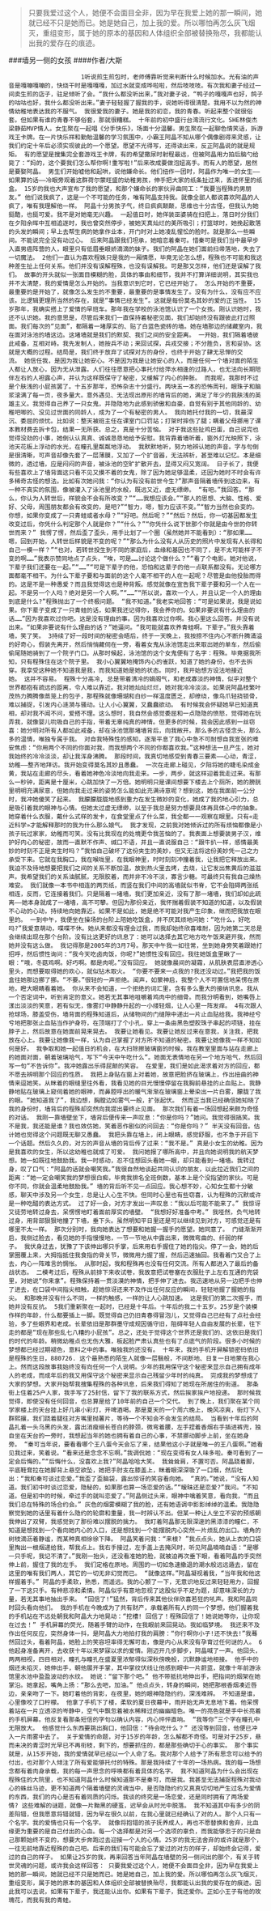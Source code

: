 > 只要我爱过这个人，她便不会面目全非，因为早在我爱上她的那一瞬间，她就已经不只是她而已。她是她自己，加上我的爱。所以哪怕再怎么灰飞烟灭，重组变形，属于她的原本的基因和人体组织全部被替换殆尽，我都能认出我的爱存在的痕迹。

###墙另一侧的女孩
####作者/大斯

						1听说煎生煎包时，老师傅靠听觉来判断什么时候加水。光有油的声音是嘎嘣嘎嘣的，快烧干时是嘎嘎嘎，加过水就变成哗啦啦，然后吱吱吱。有次我和妻子经过一间卖生煎的店子，驻足倾听了会。“我什么都没听出来，”我对妻子说，“鸭子的嘎嘎声也好，鸽子的咕咕也好，我什么都没听出来。”妻子轻轻握了握我的手，说她听得很清楚。我用不以为然的神情幼稚地表达我的不服气。 我很爱我的妻子。她是我的初恋，我的青春。听起来整个就很俗套。但如果有谁的青春不够俗套，那就很糟糕。 十年前的初中盛行台湾流行文化。SHE林俊杰梁静茹MVP情人。女生聚在一起唱《分手快乐》，场面十分温馨。男生聚在一起聊色情笑话，拆游戏王卡牌。在一片快乐祥和勤勉温馨的学习氛围中，小霸王阿晶不知从哪个偶像剧得来灵感，让我们约定十年后必须实现彼此的一个愿望。愿望不光得写，还得读出来，反正阿晶说的就是规矩。 有的愿望是搜集完全套游戏王卡牌，有的希望撒尿时射程最远，但被阿晶用力拍后脑勺给毙了：“妈的，这个要我们怎么帮你啊!重写啦!”后来改成要做泡妞高手。而有人的愿望，居然是要娶阿晶。 男生们开始嘘他和起哄，说他嫌命长。他们扭作一团时，阿晶作为唯一的女生——如果算的话——冷眼旁观着这群荷尔蒙旺盛的幼稚男孩，伸手把大家的纸条扯过来，丢进怀里的纸盒。 15岁的我也大声宣布了我的愿望，和那个嫌命长的家伙异曲同工：“我要当程殊的男朋友。” 他们说我疯了，这是一个不可能的任务，唯有阿晶支持我。就像全部人都说喜欢阿晶的人疯了，唯有我理解他一样。 阿晶十分男孩子气，终日疯疯颠颠，思维也十分古怪，但我认为她挺酷，也挺可爱。我不是对她毫无兴趣。 一起值日时，她佯装巫婆骑在扫把上，落日时分我们在夕阳余晖中互相追逐时，我也曾突然停步，被她天真灿烂的美所吸引；打篮球时，她挽起散落的头发的瞬间；早上去帮生病的她拿作业本，开门时对上她凌乱惺忪的脸时。就是那么一些瞬间。不能说完全没有动过心。 后来阿晶跟我们坦承，她暗恋着秦可。惜秦可是我们当中最早步入直男癌阵营的人，眼里只有低眉垂眼娇滴滴的妹子。我们的阿晶在她们面前扫帚落地，失去了一切魔法。 2他们一直认为喜欢程姝只是我的一厢情愿，毕竟无论怎么想，程殊也不可能和我这种差生扯上任何关系。他们并没有误解程殊，也没有误解我。可是那又怎样，他们还是误解了我们。 故事的开头就似一张面目模糊的脸，具体的事由和细节，我并不打算详细说明，其实我也并不太清楚，我的爱情是怎么开始的。当我意识到它时，它已经开始了。 怎么开始的不重要，最重要的是开始了，就像怎么发生的不重要，最重要的是事情发生了。没有为什么，没有应不应该。比逻辑更理所当然的存在，就是“事情已经发生”。这就是每份莫名其妙的爱的正当性。 15岁那年，我确实搭上了爱情的早班车。那年我在学校的泳池馆认识了一个女孩。刚认识她时，我还不认识她。我的意思是，尽管后来我们一直保持着秘密见面，我们却始终没有跟彼此打过照面。我们每次的“见面”，都隔着一堵厚实的、贴了白蓝色瓷砖的墙。她在墙那边的储藏室内，我在面对泳池的墙这边。这堵墙就是我们的默契、我们之间的安全距离。 一开始，我们隔着墙彼此戒备，互相对峙。我先发制人，她按兵不动；来回试探，兵戎交接；不分胜负，言和妥协。这就是大概的过程。结局是，我们终于放弃了试探对方的身份，也终于开始了肆无忌惮的交流。 她信任我，是因为我让她安心。不是因为我是让她安心的人，而是任何一个墙对面的陌生人都让人放心，因为无从泄露。人们往往愿意把心事托付给萍水相逢的过路人，也无法向长期陪伴左右的人袒露心声，并认为这样既保守了秘密，又缓解了内心的肿胀。 而我呢，我那时不过是个肤浅的小屁孩罢了。十五岁那年，恐怖杂志十分盛行。两块五一本的恐怖周刊，眼珠子和脑浆滚满了每一页，夜多量大。意外遇见、无法现出原形的墙背后的她，满足了年少的我肤浅的英雄主义。我觉得自己养了一只女鬼，并隐隐地为此感到骄傲和自豪，自觉有别于其他同龄的、幼稚吧唧的、没见过世面的同龄人，成为了一个有秘密的男人。 我向她托付我的一切，我最深沉、委屈的烦忧。比如说：整天被班主任在课室门口罚站；打架时摔伤了腿；瞒着父母挪用了课本教材费去拆卡包，结果一无所获。总之，真是十分苦恼。 对于我这些扯鸡巴蛋，自己说完也觉得没劲的小事，她倒认认真真、诚诚恳恳地给予安慰。我背靠着墙听着，窗外灯光映照下，泳池天花板上浮动的水光，在瞳孔里粼粼地浮动。 我默默地听，努力地辨认她的声音。字与句倒是很清晰，可声音却像先套了一层薄膜，又加了一个扩音器，无法辨析，甚至难以记忆。本是细微的，透过墙，应是闷闷的声音，被泳池的空旷扩散开去，显得又闷又宽阔。 日子长了，我便有些喜欢上了墙背面这只看不见又摸不着的女鬼，除了因为她足够温柔，还因为她时不时会有许多稀奇古怪的想法。比如有次她问我：“你认为有没有前世今生?”那声音隔着墙传到这边来，有一种不真实的氛围，像被灌入了泳池里的水般，既远又近，虚无缥缈。 “有吧。”我回答。“那么，你认为人转世后，样貌会不会有所改变？”“……我想应该会。”“那人的思想、大脑、性格、爱好、父母，周围朋友都会有改变的，是吧?”“智力，嗯，智力应该不变。”“智力当然也会变的。你想，如果你变成了一只青蛙或者水母？”“好吧。然后呢？”“然后？然后，你一切基因都发生改变过后，你凭什么判定那个人就是你？”“什么？”“你凭什么说下世那个你就是由今世的你转世而来？” 我愣了愣，然后歪了歪头，用手比划了一个圈（虽然她并不能看到）：“那如果……嗯，回到开始，人转世后样貌是不变的呢？”“那么为什么没有人从历史的照片中发现有人长得和自己一模一样？”“也对，若转世投生到不同的家庭后，血缘和基因也不同了，是不太可能样子不变的啊……”我表示赞同地点了点头，“唉，可是……讨论这个做什么？”“看了个电影。她对他说，下辈子我们还要在一起。”“……”“可是下辈子的他，恐怕和这辈子的他一点联系都没有。无论哪方面都毫不相干。为什么下辈子要和与面前的这个人毫不相干的人在一起呢？尽管是由他投胎而得的。这是不是一种愚爱？而且我觉得这也是种背叛。感觉就像在宣告我下辈子要和另一个人在一起。不是另一个人吗？绝对是另一个人啊。”“……”“所以说，喜欢一个人，并且认定一个人的理由到底是什么?”程殊抛出了一个终极问题。 “我不知道。”我老实地回答：“可是如果说，我是说如果。你下辈子变成了一只青蛙的话，如果我还记得你，我会养你的。如果非要说有什么理由的话……”因为我喜欢过你吧。这是没有理由的事。因为我喜欢过你啊。我心里这么回答。并没有说出来。“如果非要说有什么理由的话？”她逼问。“我可能就喜欢养青蛙啊。下辈子。”我头靠着墙，笑了笑。 3持续了好一段时间的秘密会晤后，终于一天晚上，我按捺不住内心不断升腾涌溢的好奇心，假装先离开，然后悄悄藏伺在一旁，看着女鬼从泳池馆走出来取出她的单车，然后偷偷尾随她骑到了一个院子门口。从那时候起，泳池馆的这个女鬼便有了名字：程殊。毕竟据我所知，只有程殊住在这个院子里。 我小心翼翼地掩饰内心的雀跃，知道了她的身份，也不去拆穿。我享受这种她不知道我是我，而我知道她是她的状态。同时，我开始想方设法地接近她。 这并不容易。 程殊十分高冷, 总是带着清冷的娟阁气，和老成寡淡的神情，似乎对整个世界都抱有疏远的距离，令人难以靠近。我对她灿灿烂烂，她对我冷冷淡淡。如果说阿晶枝繁叶茂热力腾腾像蒸笼上的包子，那程殊就像珊瑚和白纱一样温度匮乏，却缭绕，像鸟爪轻挠锁骨，难以捕捉，引发内心涟漪与骚动。让人小心翼翼，又蠢蠢欲动。 有时候我会怀疑她早已知道真相，却对我不闻不问，爱搭不理。这么想时，我自然会感觉委屈和一点隐隐的愤怒，觉得她在玩弄我，就像婴儿吮吸自己的手指，带着无辜纯真的神情。但更多的时候，我会因此感到一丝窃喜：她分明对所有人都如此戒备，却在泳池馆那堵墙背后，向我敞开。那么多的古怪念头，那么多的温情，唯独专属于我。 对自我特殊性的感知，逐渐平息了我心中急不可耐想自我宣张的难安焦虑：“你用两个不同的你面对我，而我想两个不同的你都喜欢我。”这种想法一旦产生，她对我始终的冷冷淡淡，却让我浑身沸腾。 那段时间，我真切地感受到青春三要素——心动，青涩，幼稚——整齐地拜访。我开始变得莫名其妙且愚蠢。 一次在走廊上碰见，夕阳将她的睫毛染成金黄，我站在走廊的尽头，看着她神色冷淡地向我走来。一步，两步，就这样迎着我走过来。有那么一秒钟，距离是十厘米，心跳加快了一万倍。她明明只是课间想要下楼去上个厕所，她的膀胱里明明充满尿意，但她向我走过来的姿势怎么能如此充满诗意呢？想到这，她在我面前一公分时，我冲她傻笑了起来。 我朦朦胧胧地感到重力在发生微妙的变化，她成了我的地心引力，总是吸引着我的眼神与心情。但她太过虚无缥缈，以至于我总是努力想要具体再具体心中的抽象。她穿着什么衣服，戴什么式样的发卡，在食堂里点了什么菜，我全都一一观察在眼里。只有«走近科学»才能解释那时的我为什么那么娘气。 我才发现，之前我对她倾诉过的所有烦恼都像是小孩子玩过家家，幼稚而可笑。没有比我现在的处境更令我苦恼的了。我表面上想要装男子汉，维护好内心的秘密，故而一直默不作声、缄口不语，并且一直说服自己：“跟牛扒一样，感情最美妙的时刻不正是夹生时吗？”我怕自己破坏了这份夹生的美妙，但又无法将这份美妙凭一己之力承受下来。它就在我胸口，我在喉咙里，在我眼神里，时时刻刻冲撞着我，让我把它释放出来。我迫不及待地想要把我们之间的关系不断加温，放到热火里去烤，去烧，让它发出焦黄后的滋滋声。我希望我们的关系油腻腻，无限胶着，而并非不冷不淡，寡言少糖。可最终只有我自己燥热难安。 我们就像一本书中相连的两页纸，而竖在我们中间的高墙就似书脊，它不会阻碍两张纸相连，反而，它连接着我们。只是隔着一堵墙，我们更加亲近，没有了那一堵墙，我们却如此疏离——她本身就成了一堵墙，高不可攀。但因为那份亲近，我怀揣着假装不知道的知道，以及假装不心动的心动，持续地向她靠近。如果不是如此，她是绝不可能对我产生印象，继而把我放在眼里的。 一到中午，我便坐在操场的台阶上陪她吃饭盒，并不厌其烦地问她：“吃什么，好吃吗?”我爱意萌动，喋喋不休。她从来都没有理会过我，而我却始终欣喜难耐，因为她第二天总是会继续出现在那个台阶。没有比这更好的讯息了：她可以选择去其它地方吃午饭来避开我，然而她并没有这么做。 我记得那是2005年的3月7号。那天中午我一如往常，坐到她身旁笑着跟她打招呼，然后惯性询问：“我今天吃卤肉饭，你呢?”她惯性没有回应。我往她饭盒里瞅了一眼：“哦，冬菇鸡啊。好巧啊。都是肉呢。”没有回应。 她就像晨间的凝霜，从肌肤表层直渗透心里头，而想要取得她的欢心，就似钻木取火。 “你要不要来一点我的?我还没动过。”我把我的饭盒往她那边挪了挪。“不要。”很轻的一声拒绝。闻声，如蒙神启，我整个人不可置信地呆愣在原地，瞪大眼睛看着她。 你从来不会知道，一个拒绝的词汇里，含有多么重大的接纳讯息。我从一个否定词中，听到肯定的意义。她若无其事地咀嚼着鸡肉中的细骨。而我分明看到，她嘴唇上漾出淡淡的笑意，若有似无，像雾灯中静静升起的一小缕轻烟，让人心里一阵发痒。 4有次跟人抢球场，膝盖受伤，墙背面的程殊知道后，从储物间的门缝隙中递出一片止血贴给我。我神经兮兮地把那张止血贴当作护身符，在顶端打了个小孔，穿上一条由黑色塑胶珠子串起的项链，挂在脖子上，然后故意在她面前晃来晃去。 我要让她看见。我要让她反过来在意我，关注我，把我放在心上。我要让她像我一样，认为自己掌握了对方所不知道的秘密。我要让她像我一样不知如何是好。 我争取和她一起值日的机会，在大扫除擦玻璃窗的时候，我在教室里面与站在走廊上的她面对面，朝着玻璃哈气，写下“今天中午吃什么”。她面无表情地在另一个地方哈气，然后回写一句“不告诉你”。我冲她露出乐得屁颠的笑容。 在爱里，我们是如此渴求着对方的回应，都不愿去辨明那个回应的性质。 我把上身贴在窗上对着她，故意把脸挤在玻璃上，作出扭曲的神情来逗她笑。从眯着的眼缝里往外看，我看见她的目光慢慢停留在我胸前悬挂的止血贴上。我静静地贴在玻璃上窥伺着她的眼神，而鼻腔呼出的暖气渐渐在玻璃窗上晕染出一片白雾，朦胧了我的眼。“她知道我了”，我边想，胸膛边如雾气一般，扩张起伏。 然而正当我已经确信她知晓了我的身份时，墙背后的程殊却突然向我提出要终止见面。 那次我们有着一场回想起来颇为奇怪的对话。 我刚一靠墙壁坐下，墙背后便传来一声叹息：“你是你吗？”她问。我觉得很搞笑。我不是我，我还能是谁？我也效仿她，笑着恶作剧似的问回去：“你是你吗？” 半天没有回音。估计她也觉得这个问题既无聊又愚蠢。 我把头靠在墙上，闭上眼睛，感觉舒服，也不急于开启下一个话题。然后久久的，对方的声音从墙的背后传了过来：“我不是。” 真是小女生的幼稚。因为是我喜欢的女生，所以这幼稚也就成了可爱。 我问她报了哪所高中，并且向她说明我的航天梦想。她一如既往地鼓励我。我一时感动，忍不住想回头看她一眼，却只能看到一堵墙。我转过身，叹了口气：“阿晶的话就会嘲笑我。”我很自然地谈起共同认识的朋友，以此拉近我们之间的距离：“她一定会嘲笑我的梦想很白痴，毕竟我排名全班倒数，基本上是个没指望的家伙。可是你不同，你就会温柔地鼓励我。” 墙的背后听不见一点回应。我心想不妙，心知女生都十分敏感，聊天中涉及另一个女生，总是让人心生不快。但同时心里也有些窃喜，认为程殊的沉默或许是一种吃醋的表达方式。 过了好一会，对方才发出一声叹息：“我以后可能不能来了。” 我惊讶又徒劳地转过身去，呆愣愣地盯着面前厚实的墙壁。 “我想好好准备中考。” 我哑然，负气地转过身，用背部狠狠地撞了下墙，垂下头。虽然明知平日里还是可以继续见到对方，可感觉还是有哪里不太一样。 那次分别时，我向她表达了想要和她握一握手的愿望。她同意了。 门缝渐渐开启，我侧过脸去，看见她的手指慢慢地，一节一节地从中露出来，微微弯曲的、纤弱的样子。 我伏身过去，犹豫了下该伸出哪只手掌，后来用右手握住了她的指尖。停了一会，她的后掌圈覆上来，大拇指抵住我食指的骨关节，微微用力握了握，然后迅速抽回。我看着门又合了上去，内心一阵难言的惆怅。 从那时起，我和程殊再也没有任何交流。所有人都进入了最后的备战状态。 二模考过后，程殊从前排下来收试卷，我故意把试卷塞在衣服肚子上左右互通的兜袋里，对她说“你来拿”。程殊保持着一贯淡漠的神情，把手伸了进去。我迅速地从另一边把手也伸了进去，在口袋中间指尖相触，趁她惊讶还来不及作出任何反应的瞬间，轻轻地握了握她的指尖。 和那晚并没有什么不同，一样的触感，一样的让人心跳加速。 这是我们的第二次握手，而她并没有反抗。 5我们重新聚在一起时，已经是十年后。十年后的我二十五岁。25岁是个装模作样的年龄，什么都要插上一脚。既觉得自己仍旧青春得冒泡儿，又觉得自己已经有了点社会经验，多了些眼界和老成。长辈依旧是那群墨守成规因循守旧，阻碍年轻人自由发展的长辈，往下走的都是“现在那些乱七八糟的小屁孩”。总之，还处于觉得这个世界还是我们的、这依旧是我们的时代的年龄。稍微幼稚点也无伤大雅，板起脸严肃认真些也有了点底气的阶段。很多小时候的梦想都已经过期褪色，意料之中的事。唯独我的还没有。 十年来，我的手机开屏解锁密码依旧是程殊的生日，880726. 这个最熟悉的陌生人就像一层翳般，不间断地、日复一日地蒙在我心上。然而这段故事我始终没有向任何一个人说明。少年的我用保守这个秘密来显示自己拥有成年人的老成，而成年后的我又用保守这个秘密来显示自己残留少年时的纯真。 完成我的梦想成了大家的梦想。大家开始帮我搜集程殊的各种讯息，后来我们得知了她现在所居住的街道。 那条街上住着25户人家，我手写了25封信，留下了我的联系方式，然后挨家挨户地投递。 那时候我觉得，即使没有任何回音，也总算是给了10年前的自己一个交代。 到了晚上，我们聚在某个同学家楼上的天台挂上好几串小彩灯，开啤酒喝。那是夏天的一个周六晚上，晚风凉爽，街灯下人群熙攘，我们跷着腿往对方嘴里抛薯片，等待一个不知会不会发生的结局。 当看到十年后的阿晶扎着一头乌黑的头发，露出消瘦细长苍白的脖颈，微弯着腰，左手捏着香烟右手插进裤兜，独自坐在天台的一旁时，我想起当年的她也拥有着自己的心事，不禁挪动脚步上前，坐在她身旁。 “秦可当年说，要看看哪个王八蛋今天会忘了来，结果他这小子就是唯一的王八蛋啊。”她看见我过来，笑着说。“看来还是念念不忘啊。”我调侃她：“现在变得有女人味多啦。秦可看到了一定会后悔的。”“后悔什么，没喜欢上我?”阿晶哈哈大笑。 我耸耸肩，不置可否。阿晶跷着脚，平底鞋耷拉在她脚背上悬空欲坠，她把手肘支在膝盖上，眯着眼深深吸了一口烟，然后吐出：“我和秦可谈过恋爱。”我歪了歪脑袋，露出惊讶的笑容看向她。 “真的。”她说，“没有人知道。我们初中时谈过恋爱，隐秘的，如果那也算一场恋爱的话。”“暧昧还是恋爱?”我问。“不知道。但是初中的时候，牵过手的就叫恋爱了。”阿晶侧过头来，眼神中噙着笑意，看向我，“而且我们总在特殊的场合约会。” 灰色的烟雾模糊了我的脸，还有她语调中影影绰绰的温柔。我隐隐察觉到她的话里有着什么隐约的轮廓和重量，我一时辨认不出。但某一种让人坐立不安的预感朝我伸出了双臂，我感觉到了那份难以摆脱的擒力。 我盯着阿晶那无限深邃的黑漆漆的瞳仁，不知道是想找到一个看向她内心的入口，还是想找到一个能摆脱内心突然一片烦乱的出口。墙角的树枝滴沥着静谧，而某种真相徐徐下降。 阿晶笑着问我：“来根? ”我点点头，她从上衣的口袋里掏出一根烟递给我，帮我点上。我右手接过，左手盖上去掩风时，听见阿晶喃喃自语：“是哪一只手呢，我记不清了。”我刚一抬头，还没看准她的脸，就被迫再次垂下眼，看着阿晶的手突然伸上前，握住了我的左手。 我们定格在原地。周围的一切如急速撤退的潮水般远远遁去，留在这里的唯有我们两人，其它的一切无非幻觉而已。 “就像这样。”阿晶凝视着我，“当年我和他这样握着手。” 阿晶的手柔软，熟悉，而遥远。我的心颤了一下，无意识地反过来轻轻用力，回握了一下这只手。有种悲凉和柔情。阿晶似乎有意地忽视了这股似乎不足为题，却意味深长的力量，若无其事地抽出手来。 “回信了!”猛然，背后传来其他伙伴欣喜若狂的吼声。我和阿晶同时回头看向他们。 我的手机在今晚成为了共有财产，承载着所有人的同一个梦想，他们握着我的手机站在不远处朝我和阿晶大力地晃动：“挖槽! 回信了！程殊回信了！她说她等你，让你现在过去！” 手机屏幕的荧光，随着手臂的动作，在我眼前来回晃动。我如临梦境。 我还来不及作出任何反应，突然身体一抖，是阿晶大力地拍打我的肩膀：“你行啊你小子!还不快去!”我蓦然回过头，看着阿晶，她脸上的笑容坦率得无懈可击，像是内心从来没有孕育过任何谜的人。 6他起身准备离开，去收获十年以来梦寐以求的爱情。刚迈开几步脚步，阿晶喊了一声。他回头，两两相视，四目相对，瞳孔与瞳孔在盛夏里浓郁得似深秋傍晚般，沉默静谧地相接。 他手中的烟还未掐灭，她伸出手，朝他展开手掌，其中掌纹伏线让他感到眼中一片蔚蓝，就像十年前游泳馆里水池中盈盈波动的水纹。 她说：“留下那个吧。” 他不带抵抗地伸出手，把指间的烟架在她掌沿。她拿起，嘴角上扬：“那么去吧，加油。” 他点点头，转身的瞬间，她把那根香烟凑近唇边，亲亲吻了一下。她盯着他的背影，在夜里，她的眼神隐隐约约，深浅难辨。 不知道是谁，心里像咬了口柠檬。 他拿了手机下了楼，柔软的夏日夜幕中，雨开始无声无息地下着。他呆愣着站在一片立透凉的岑静中，空气中飘忽着被水稀释过的幽幽暗色。唯一的亮色就是手中长亮着的手机屏幕。他反复看那条短信的字句以确认内容，内心怦怦直响。 “我等你”三个字在瞳孔中无限放大。 他感觉什么东西要跳出胸口，他回信：“待会吃什么？” 还没等到回音，他便已冲入一片雨雾中去了。 关于爱情的命题，对于15岁的年龄，怎么解都不奇怪。可是对于25岁，悬而未决的青涩时光早已不再衔枝，剩下的，想要抓住的，都是那些确切于心的事实。 那个事实就是，从15岁开始，我的爱情就早已经以一个人命了名。我对那个人给予了所有思念可以给予的付出，也对那个人倾注了所有爱能够托付的特殊。那是我持续了十年的一场热病。我的每一场想念都有着肉身承载，我的每一声思念的呼唤都有着具体的名字。 我不知道阿晶为什么会出现在程殊住的大院里，也不知道阿晶什么时候知道那不是秦可，而是我。我甚至无法捕捉程殊对我动心的蛛丝马迹，更不知道两个隔着墙壁的灵魂当中，是否隐隐约约又真真切切地产生过名为爱情的东西，我们的内心是否有着同质的闪烁。我谈的终究是一场恋爱，还是同时拥有了两场爱情? 这些难解的谜题，就像一片黝黑的硬茧，迟早会从时光中脱落。 我不知道其中有多少的阴差阳错，但我愿意将错就错，因为早在很久以前，在我心里就已经确认了对的人。那个人只有一个名字。我的爱情也只有一个名字。 就像将抱错的孩子抚养成人，再也不愿替换和舍弃，比血缘更为重要的是自己付出的心血。每一个选择都是对另一个选项的辜负，而我能够忠于的只是自己那颗始终不变的，想要大步奔跑过去迎接一个人的心情。25岁的我无法舍弃的或许就是那个，一往无前地靠近程殊的自己吧。后来的我们有可能会忘了爱过的对方的样子，却始终会记得，爱过的自己的样子。 如果让25岁的我，再来回答当年阿晶在墙壁的另一侧问出的那个，有关于转世灵魂的问题，或许我会这样回答： 只要我爱过这个人，她便不会面目全非，因为早在我爱上她的那一瞬间，她就已经不只是她而已。她是她自己，加上我的爱。所以哪怕再怎么灰飞烟灭，重组变形，属于她的原本的基因和人体组织全部被替换殆尽，我都能认出我的爱存在的痕迹。因此我可以去说，如果有下辈子，我还能认出你。如果有下辈子，我还爱你。正如小王子有他的玫瑰花，而我有我的青蛙。			  		